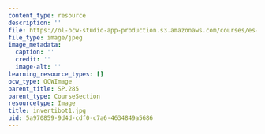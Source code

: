 ```yaml
---
content_type: resource
description: ''
file: https://ol-ocw-studio-app-production.s3.amazonaws.com/courses/es-293-lego-robotics-spring-2007/5a9708599d4dcdf0c7a64634849a5686_invertibot1.jpg
file_type: image/jpeg
image_metadata:
  caption: ''
  credit: ''
  image-alt: ''
learning_resource_types: []
ocw_type: OCWImage
parent_title: SP.285
parent_type: CourseSection
resourcetype: Image
title: invertibot1.jpg
uid: 5a970859-9d4d-cdf0-c7a6-4634849a5686
---
```

